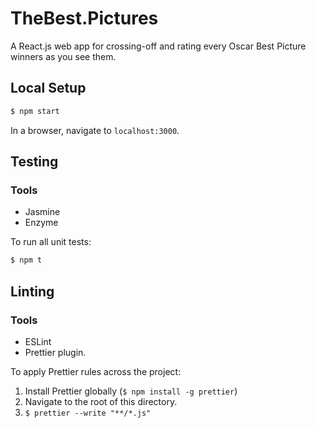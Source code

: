 # TheBest.Pictures

A React.js web app for crossing-off and rating every Oscar Best Picture winners as you see them.

## Local Setup

```bash
$ npm start
```

In a browser, navigate to `localhost:3000`.

## Testing

### Tools

* Jasmine
* Enzyme

To run all unit tests:

```bash
$ npm t
```

## Linting

### Tools

* ESLint
* Prettier plugin.

To apply Prettier rules across the project:

1.  Install Prettier globally (`$ npm install -g prettier`)
2.  Navigate to the root of this directory.
3.  `$ prettier --write "**/*.js"`
